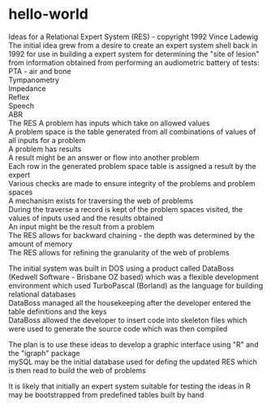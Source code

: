 # hello-world
Ideas for a Relational Expert System (RES) - copyright 1992 Vince Ladewig  
The initial idea grew from a desire to create an expert system shell back in 1992 for use in building a expert system for  determining the "site of lesion" from information obtained from performing an audiometric battery of tests:
  PTA - air and bone  
  Tympanometry  
  Impedance  
  Reflex  
  Speech  
  ABR  
The RES
  A problem has inputs which take on allowed values  
  A problem space is the table generated from all combinations of values of all inputs for a problem  
  A problem has results  
  A result might be an answer or flow into another problem  
  Each row in the generated problem space table is assigned a result by the expert  
  Various checks are made to ensure integrity of the problems and problem spaces  
  A mechanism exists for traversing the web of problems  
  During the traverse a record is kept of the problem spaces visited, the values of inputs used and the results obtained  
  An input might be the result from a problem  
  The RES allows for backward chaining - the depth was determined by the amount of memory  
  The RES allows for refining the granularity of the web of problems  

The initial system was built in DOS using a product called DataBoss (Kedwell Software - Brisbane OZ based) which was a flexible development environment which used TurboPascal (Borland) as the language for building relational databases  
DataBoss managed all the housekeeping after the developer entered the table definitions and the keys  
DataBoss allowed the developer to insert code into skeleton files which were used to generate the source code which was then compiled  

The plan is to use these ideas to develop a graphic interface using "R" and the "igraph" package  
mySQL may be the initial database used for defing the updated RES which is then read to build the web of problems  

It is likely that initially an expert system suitable for testing the ideas in R may be bootstrapped from predefined tables built by hand  
